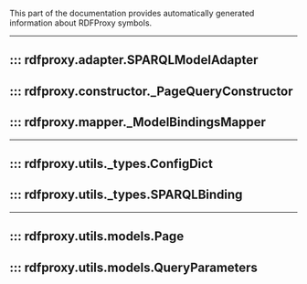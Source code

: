 This part of the documentation provides automatically generated information about RDFProxy symbols.

---
::: rdfproxy.adapter.SPARQLModelAdapter
---
::: rdfproxy.constructor._PageQueryConstructor
---
::: rdfproxy.mapper._ModelBindingsMapper
---


---
::: rdfproxy.utils._types.ConfigDict
---
::: rdfproxy.utils._types.SPARQLBinding
---


---
::: rdfproxy.utils.models.Page
---
::: rdfproxy.utils.models.QueryParameters
---
